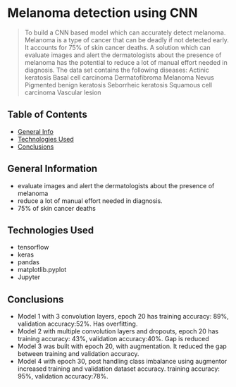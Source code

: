# Melanoma detection using CNN
> To build a CNN based model which can accurately detect melanoma. Melanoma is a type of cancer that can be deadly if not detected early. It accounts for 75% of skin cancer deaths. A solution which can evaluate images and alert the dermatologists about the presence of melanoma has the potential to reduce a lot of manual effort needed in diagnosis.
> The data set contains the following diseases:
Actinic keratosis Basal cell carcinoma Dermatofibroma Melanoma Nevus Pigmented benign keratosis Seborrheic keratosis Squamous cell carcinoma Vascular lesion


## Table of Contents
* [General Info](#general-information)
* [Technologies Used](#technologies-used)
* [Conclusions](#conclusions)



## General Information
- evaluate images and alert the dermatologists about the presence of melanoma
- reduce a lot of manual effort needed in diagnosis.
- 75% of skin cancer deaths


## Technologies Used
- tensorflow 
- keras
- pandas
- matplotlib.pyplot
- Jupyter

## Conclusions
- Model 1 with 3 convolution layers, epoch 20 has training accuracy: 89%, validation accuracy:52%. Has overfitting.
- Model 2 with multiple convolution layers and dropouts, epoch 20 has training accuracy: 43%, validation accuracy:40%. Gap is reduced 
- Model 3 was built with epoch 20, with augmentation. It reduced the gap between training and validation accuracy.
- Model 4 with epoch 30, post handling class imbalance using augmentor increased training and validation dataset accuracy. training accuracy: 95%, validation accuracy:78%. 
